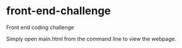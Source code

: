 # front-end-challenge
Front end coding challenge

Simply open main.html from the command line to view the webpage.